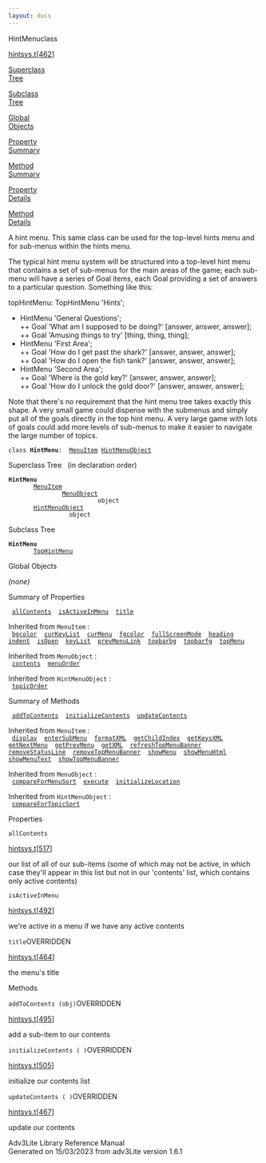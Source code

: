 ```yaml
---
layout: docs
---
```

<span class="title">HintMenu</span><span class="type">class</span>

[hintsys.t](../file/hintsys.t.html)\[[462](../source/hintsys.t.html#462)\]

[Superclass  
Tree](#_SuperClassTree_)

[Subclass  
Tree](#_SubClassTree_)

[Global  
Objects](#_ObjectSummary_)

[Property  
Summary](#_PropSummary_)

[Method  
Summary](#_MethodSummary_)

[Property  
Details](#_Properties_)

[Method  
Details](#_Methods_)

<div class="fdesc">

A hint menu. This same class can be used for the top-level hints menu
and for sub-menus within the hints menu.

The typical hint menu system will be structured into a top-level hint
menu that contains a set of sub-menus for the main areas of the game;
each sub-menu will have a series of Goal items, each Goal providing a
set of answers to a particular question. Something like this:

topHintMenu: TopHintMenu 'Hints';  
+ HintMenu 'General Questions';  
++ Goal 'What am I supposed to be doing?' \[answer, answer, answer\];  
++ Goal 'Amusing things to try' \[thing, thing, thing\];  
+ HintMenu 'First Area';  
++ Goal 'How do I get past the shark?' \[answer, answer, answer\];  
++ Goal 'How do I open the fish tank?' \[answer, answer, answer\];  
+ HintMenu 'Second Area';  
++ Goal 'Where is the gold key?' \[answer, answer, answer\];  
++ Goal 'How do I unlock the gold door?' \[answer, answer, answer\];

Note that there's no requirement that the hint menu tree takes exactly
this shape. A very small game could dispense with the submenus and
simply put all of the goals directly in the top hint menu. A very large
game with lots of goals could add more levels of sub-menus to make it
easier to navigate the large number of topics.

`class `**`HintMenu`**` :   `[`MenuItem`](../object/MenuItem.html)`   `[`HintMenuObject`](../object/HintMenuObject.html)

</div>

<span id="_SuperClassTree_"></span>

<div class="mjhd">

<span class="hdln">Superclass Tree</span>   (in declaration order)

</div>

**`HintMenu`**  
`         `[`MenuItem`](../object/MenuItem.html)  
`                 `[`MenuObject`](../object/MenuObject.html)  
`                         object`  
`         `[`HintMenuObject`](../object/HintMenuObject.html)  
`                 object`  
<span id="_SubClassTree_"></span>

<div class="mjhd">

<span class="hdln">Subclass Tree</span>  

</div>

**`HintMenu`**  
`         `[`TopHintMenu`](../object/TopHintMenu.html)  
<span id="_ObjectSummary_"></span>

<div class="mjhd">

<span class="hdln">Global Objects</span>  

</div>

*(none)* <span id="_PropSummary_"></span>

<div class="mjhd">

<span class="hdln">Summary of Properties</span>  

</div>

` `[`allContents`](#allContents)`  `[`isActiveInMenu`](#isActiveInMenu)`  `[`title`](#title)`  `

Inherited from `MenuItem` :  
` `[`bgcolor`](../object/MenuItem.html#bgcolor)`  `[`curKeyList`](../object/MenuItem.html#curKeyList)`  `[`curMenu`](../object/MenuItem.html#curMenu)`  `[`fgcolor`](../object/MenuItem.html#fgcolor)`  `[`fullScreenMode`](../object/MenuItem.html#fullScreenMode)`  `[`heading`](../object/MenuItem.html#heading)`  `[`indent`](../object/MenuItem.html#indent)`  `[`isOpen`](../object/MenuItem.html#isOpen)`  `[`keyList`](../object/MenuItem.html#keyList)`  `[`prevMenuLink`](../object/MenuItem.html#prevMenuLink)`  `[`topbarbg`](../object/MenuItem.html#topbarbg)`  `[`topbarfg`](../object/MenuItem.html#topbarfg)`  `[`topMenu`](../object/MenuItem.html#topMenu)`  `

Inherited from `MenuObject` :  
` `[`contents`](../object/MenuObject.html#contents)`  `[`menuOrder`](../object/MenuObject.html#menuOrder)`  `

Inherited from `HintMenuObject` :  
` `[`topicOrder`](../object/HintMenuObject.html#topicOrder)`  `

<span id="_MethodSummary_"></span>

<div class="mjhd">

<span class="hdln">Summary of Methods</span>  

</div>

` `[`addToContents`](#addToContents)`  `[`initializeContents`](#initializeContents)`  `[`updateContents`](#updateContents)`  `

Inherited from `MenuItem` :  
` `[`display`](../object/MenuItem.html#display)`  `[`enterSubMenu`](../object/MenuItem.html#enterSubMenu)`  `[`formatXML`](../object/MenuItem.html#formatXML)`  `[`getChildIndex`](../object/MenuItem.html#getChildIndex)`  `[`getKeysXML`](../object/MenuItem.html#getKeysXML)`  `[`getNextMenu`](../object/MenuItem.html#getNextMenu)`  `[`getPrevMenu`](../object/MenuItem.html#getPrevMenu)`  `[`getXML`](../object/MenuItem.html#getXML)`  `[`refreshTopMenuBanner`](../object/MenuItem.html#refreshTopMenuBanner)`  `[`removeStatusLine`](../object/MenuItem.html#removeStatusLine)`  `[`removeTopMenuBanner`](../object/MenuItem.html#removeTopMenuBanner)`  `[`showMenu`](../object/MenuItem.html#showMenu)`  `[`showMenuHtml`](../object/MenuItem.html#showMenuHtml)`  `[`showMenuText`](../object/MenuItem.html#showMenuText)`  `[`showTopMenuBanner`](../object/MenuItem.html#showTopMenuBanner)`  `

Inherited from `MenuObject` :  
` `[`compareForMenuSort`](../object/MenuObject.html#compareForMenuSort)`  `[`execute`](../object/MenuObject.html#execute)`  `[`initializeLocation`](../object/MenuObject.html#initializeLocation)`  `

Inherited from `HintMenuObject` :  
` `[`compareForTopicSort`](../object/HintMenuObject.html#compareForTopicSort)`  `

<span id="_Properties_"></span>

<div class="mjhd">

<span class="hdln">Properties</span>  

</div>

<span id="allContents"></span>

`allContents`

[hintsys.t](../file/hintsys.t.html)\[[517](../source/hintsys.t.html#517)\]

<div class="desc">

our list of all of our sub-items (some of which may not be active, in
which case they'll appear in this list but not in our 'contents' list,
which contains only active contents)

</div>

<span id="isActiveInMenu"></span>

`isActiveInMenu`

[hintsys.t](../file/hintsys.t.html)\[[492](../source/hintsys.t.html#492)\]

<div class="desc">

we're active in a menu if we have any active contents

</div>

<span id="title"></span>

`title`<span class="rem">OVERRIDDEN</span>

[hintsys.t](../file/hintsys.t.html)\[[464](../source/hintsys.t.html#464)\]

<div class="desc">

the menu's title

</div>

<span id="_Methods_"></span>

<div class="mjhd">

<span class="hdln">Methods</span>  

</div>

<span id="addToContents"></span>

`addToContents (obj)`<span class="rem">OVERRIDDEN</span>

[hintsys.t](../file/hintsys.t.html)\[[495](../source/hintsys.t.html#495)\]

<div class="desc">

add a sub-item to our contents

</div>

<span id="initializeContents"></span>

`initializeContents ( )`<span class="rem">OVERRIDDEN</span>

[hintsys.t](../file/hintsys.t.html)\[[505](../source/hintsys.t.html#505)\]

<div class="desc">

initialize our contents list

</div>

<span id="updateContents"></span>

`updateContents ( )`<span class="rem">OVERRIDDEN</span>

[hintsys.t](../file/hintsys.t.html)\[[467](../source/hintsys.t.html#467)\]

<div class="desc">

update our contents

</div>

<div class="ftr">

Adv3Lite Library Reference Manual  
Generated on 15/03/2023 from adv3Lite version 1.6.1

</div>
